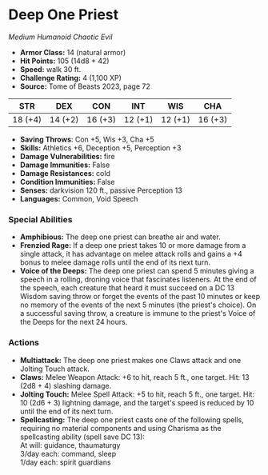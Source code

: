 # Deep One Priest

*Medium* *Humanoid* *Chaotic Evil*

- **Armor Class:** 14 (natural armor)
- **Hit Points:** 105 (14d8 + 42)
- **Speed:** walk 30 ft.
- **Challenge Rating:** 4 (1,100 XP)
- **Source:** Tome of Beasts 2023, page 72

| STR | DEX | CON | INT | WIS | CHA |
| --- | --- | --- | --- | --- | --- |
| 18 (+4) | 14 (+2) | 16 (+3) | 12 (+1) | 12 (+1) | 16 (+3) |

- **Saving Throws**: Con +5, Wis +3, Cha +5
- **Skills:** Athletics +6, Deception +5, Perception +3
- **Damage Vulnerabilities:** fire
- **Damage Immunities:** False
- **Damage Resistances:** cold
- **Condition Immunities:** False
- **Senses:** darkvision 120 ft., passive Perception 13
- **Languages:** Common, Void Speech

### Special Abilities

- **Amphibious:** The deep one priest can breathe air and water.
- **Frenzied Rage:** If a deep one priest takes 10 or more damage from a single attack, it has advantage on melee attack rolls and gains a +4 bonus to melee damage rolls until the end of its next turn.
- **Voice of the Deeps:** The deep one priest can spend 5 minutes giving a speech in a rolling, droning voice that fascinates listeners. At the end of the speech, each creature that heard it must succeed on a DC 13 Wisdom saving throw or forget the events of the past 10 minutes or keep no memory of the events of the next 5 minutes (the priest's choice). On a successful saving throw, a creature is immune to the priest's Voice of the Deeps for the next 24 hours.

### Actions

- **Multiattack:** The deep one priest makes one Claws attack and one Jolting Touch attack.
- **Claws:** Melee Weapon Attack: +6 to hit, reach 5 ft., one target. Hit: 13 (2d8 + 4) slashing damage.
- **Jolting Touch:** Melee Spell Attack: +5 to hit, reach 5 ft., one target. Hit: 10 (2d6 + 3) lightning damage, and the target's speed is reduced by 10 until the end of its next turn.
- **Spellcasting:** The deep one priest casts one of the following spells, requiring no material components and using Charisma as the spellcasting ability (spell save DC 13):<br>At will: guidance, thaumaturgy<br>3/day each: command, sleep<br>1/day each: spirit guardians
